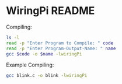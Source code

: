 # WiringPi README

Compiling:
```sh
ls -l
read -p "Enter Program to Compile: " code
read -p "Enter Program-Output-Name: " name
gcc $code -o $name -lwiringPi
```


Example Compiling:
```sh
gcc blink.c -o blink -lwiringPi
```